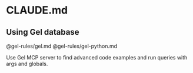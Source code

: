 # CLAUDE.md

## Using Gel database

@gel-rules/gel.md
@gel-rules/gel-python.md

Use Gel MCP server to find advanced code examples and run queries with args and globals.
